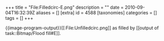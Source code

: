 +++
title = "File:Filledcirc-E.png"
description = ""
date = 2010-09-04T16:32:39Z
aliases = []
[extra]
id = 4588
[taxonomies]
categories = []
tags = []
+++

{{image-program-output}}[[:File:Unfilledcirc.png]] as filled by [[output of task::Bitmap/Flood fill#E]].
